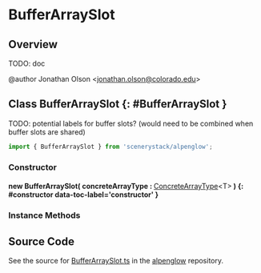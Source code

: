 # BufferArraySlot

## Overview

TODO: doc

@author Jonathan Olson &lt;jonathan.olson@colorado.edu&gt;

## Class BufferArraySlot {: #BufferArraySlot }


TODO: potential labels for buffer slots? (would need to be combined when buffer slots are shared)

```js
import { BufferArraySlot } from 'scenerystack/alpenglow';
```
### Constructor

#### new BufferArraySlot( concreteArrayType : <span style="font-weight: 400;">[ConcreteArrayType](../alpenglow/ConcreteType.md#ConcreteArrayType)&lt;T&gt;</span> ) {: #constructor data-toc-label='constructor' }

### Instance Methods





## Source Code

See the source for [BufferArraySlot.ts](https://github.com/phetsims/alpenglow/blob/main/js/webgpu/compute/BufferArraySlot.ts) in the [alpenglow](https://github.com/phetsims/alpenglow) repository.
